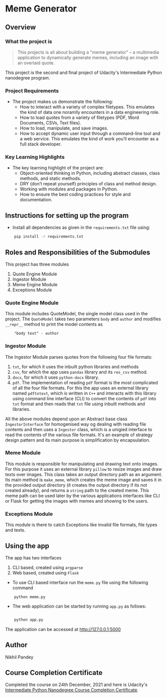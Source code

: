 # Meme Generator

## Overview
### What the project is
> This projects is all about building a "meme generator" – a multimedia application to dynamically generate memes, including an image with an overlaid quote.

This project is the second and final project of Udacity's Intermediate Python nanodegree program.


### Project Requirements
- The project makes us demonstrate the following:
    - How to interact with a variety of complex filetypes. This emulates the kind of data one noramlly encounters in a data engineering role.
    - How to load quotes from a variety of filetypes (PDF, Word Documents, CSVs, Text files).
    - How to load, manipulate, and save images.
    - How to accept dynamic user input through a command-line tool and a web service. This emulates the kind of work you’ll encounter as a full stack developer.

### Key Learning Highlights
- The key learning highlight of the project are:
    - Object-oriented thinking in Python, including abstract classes, class methods, and static methods.
    - DRY (don’t repeat yourself) principles of class and method design.
    - Working with modules and packages in Python.
    - How to ensure the best coding practices for style and documentation.

## Instructions for setting up the program
- Install all dependencies as given in the `requirements.txt` file using:

```bash
    pip install -r requirements.txt
```

## Roles and Responsibilities of the Submodules
This project has three modules
1. Quote Engine Module
1. Ingestor Module
1. Meme Engine Module
1. Exceptions Module

### Quote Engine Module
This module includes QuoteModel, the single model class used in the project. The `QuoteModel` takes two parameters `body` and `author` and modifies `__repr__` method to print the model contents as
```
    "body text" - author
```

### Ingestor Module
The Ingestor Module parses quotes from the following four file formats:
1. `txt`, for which it uses the inbuilt python libraries and methods
1. `csv`, for which the app uses `pandas` library and its `res_csv` method.
1.  `docx`, for which it uses `python-docx` library.
1.  `pdf`. The implementation of reading `pdf` format is the most complicated of all the four file formats. For this the app uses an external library named `pdftotext`, which is written in `C++` and interacts with this library using command line interface (CLI) to convert the contents of `pdf` into `txt` format and then reads that `txt` file using inbuilt methods and libraries. 

All the above modules depend upon an Abstract base class `IngestorInterface` for homogenised way og dealing with reading file contents and then uses a `Ingestor` class, which is a unigied interface to read the contents of the various file formats. It's an example of strategy design pattern and its main purpose is simplification by encapsulation.

### Meme Module

This module is responsible for manipulating and drawing text onto images. For this purpose it uses an external library `pillow` to resize images and draw texts over images.
This class  takes an output directory path as an argument. Its main method is `make_meme`, which creates the meme image and saves it in the provided output directory (it creates the output directory if its not created already), and returns a `string` path to the created meme. This meme path can be used later by the various applications interfaces like CLI or Flask for getting the images with memes and showing to the users.

### Exceptions Module
This module is there to catch Exceptions like invalid file formats, file types and texts.

## Using the app
The app has two interfaces 
1. CLI based, created using `argparse`
1. Web based, created using `Flask`

- To use CLI based interface run the `meme.py` file using the following command

```
    python meme.py
```

- The web application can be started by running `app.py` as  follows:
```bash

    python app.py
```

The application can be accessed at http://127.0.0.1:5000

## Author
Nikhil Pandey

## Course Completion Certificate
Completed the course on 24th December, 2021 and here is Udacity's [Intermediate Python Nanodegree Course Completion Certificate](https://github.com/nikhilpandey-dev/p2-ip-meme-generator-np/blob/main/Intermediate_Python_Nanodegree_Completion.pdf).


